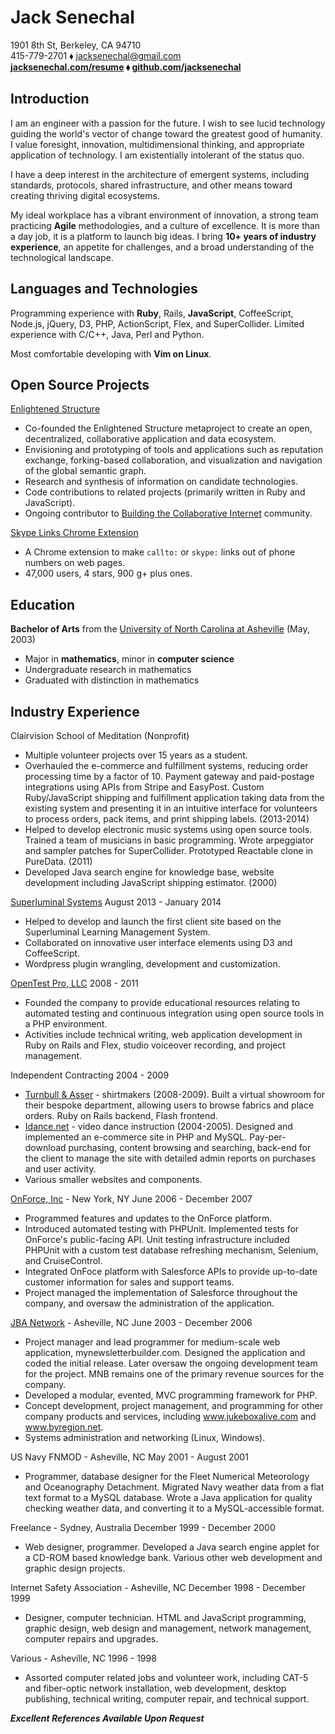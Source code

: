 Jack Senechal
=============

1901 8th St, Berkeley, CA 94710  
415-779-2701 ⬧ <jacksenechal@gmail.com>  
**[jacksenechal.com/resume][] ⬧ [github.com/jacksenechal][]**

Introduction
------------

I am an engineer with a passion for the future. I wish to see lucid technology guiding the world's
vector of change toward the greatest good of humanity. I value foresight, innovation,
multidimensional thinking, and appropriate application of technology. I am existentially
intolerant of the status quo.

I have a deep interest in the architecture of emergent systems, including standards, protocols,
shared infrastructure, and other means toward creating thriving digital ecosystems.

My ideal workplace has a vibrant environment of innovation, a strong team practicing **Agile**
methodologies, and a culture of excellence. It is more than a day job, it is a platform to launch
big ideas. I bring **10+ years of industry experience**, an appetite for challenges, and a broad
understanding of the technological landscape.

Languages and Technologies
--------------------------

Programming experience with **Ruby**, Rails, **JavaScript**, CoffeeScript, Node.js, jQuery, D3, PHP,
ActionScript, Flex, and SuperCollider. Limited experience with C/C++, Java, Perl and Python.

Most comfortable developing with **Vim on Linux**.

Open Source Projects
--------------------

[Enlightened Structure][]

-   Co-founded the Enlightened Structure metaproject to create an open, decentralized,
    collaborative application and data ecosystem.
-   Envisioning and prototyping of tools and applications such as reputation exchange,
    forking-based collaboration, and visualization and navigation of the global semantic graph.
-   Research and synthesis of information on candidate technologies.
-   Code contributions to related projects (primarily written in Ruby and JavaScript).
-   Ongoing contributor to [Building the Collaborative Internet][] community.

[Skype Links Chrome Extension][]

-   A Chrome extension to make `callto:` or `skype:` links out of phone numbers on web pages.
-   47,000 users, 4 stars, 900 g+ plus ones.

Education
---------

**Bachelor of Arts** from the [University of North Carolina at Asheville][]
(May, 2003)

-   Major in **mathematics**, minor in **computer science**
-   Undergraduate research in mathematics
-   Graduated with distinction in mathematics

Industry Experience
-------------------

Clairvision School of Meditation (Nonprofit)

-   Multiple volunteer projects over 15 years as a student.
-   Overhauled the e-commerce and fulfillment systems, reducing order processing time
    by a factor of 10. Payment gateway and paid-postage integrations using APIs from Stripe and
    EasyPost. Custom Ruby/JavaScript shipping and fulfillment application taking data from the
    existing system and presenting it in an intuitive interface for volunteers to process orders,
    pack items, and print shipping labels. (2013-2014)
-   Helped to develop electronic music systems using open source tools. Trained a team of
    musicians in basic programming. Wrote arpeggiator and sampler patches for SuperCollider.
    Prototyped Reactable clone in PureData. (2011)
-   Developed Java search engine for knowledge base, website development including
    JavaScript shipping estimator. (2000)

[Superluminal Systems][] August 2013 - January 2014

-   Helped to develop and launch the first client site based on the Superluminal
    Learning Management System.
-   Collaborated on innovative user interface elements using D3 and
    CoffeeScript.
-   Wordpress plugin wrangling, development and customization.

[OpenTest Pro, LLC][] 2008 - 2011

-   Founded the company to provide educational resources relating to automated
    testing and continuous integration using open source tools in a PHP
    environment.
-   Activities include technical writing, web application development in Ruby on
    Rails and Flex, studio voiceover recording, and project management.

Independent Contracting 2004 - 2009

-   [Turnbull & Asser][] - shirtmakers (2008-2009). Built a virtual showroom for
    their bespoke department, allowing users to browse fabrics and place orders.
    Ruby on Rails backend, Flash frontend.
-   [Idance.net][] - video dance instruction (2004-2005). Designed and
    implemented an e-commerce site in PHP and MySQL. Pay-per-download
    purchasing, content browsing and searching, back-end for the client to
    manage the site with detailed admin reports on purchases and user activity.
-   Various smaller websites and components.

[OnForce, Inc][] - New York, NY June 2006 - December 2007

-   Programmed features and updates to the OnForce platform.
-   Introduced automated testing with PHPUnit. Implemented tests for OnForce's
    public-facing API. Unit testing infrastructure included PHPUnit with a
    custom test database refreshing mechanism, Selenium, and CruiseControl.
-   Integrated OnFoce platform with Salesforce APIs to provide up-to-date
    customer information for sales and support teams.
-   Project managed the implementation of Salesforce throughout the company, and
    oversaw the administration of the application.

[JBA Network][] - Asheville, NC June 2003 - December 2006

-   Project manager and lead programmer for medium-scale web application,
    mynewsletterbuilder.com. Designed the application and coded the initial
    release. Later oversaw the ongoing development team for the project. MNB
    remains one of the primary revenue sources for the company.
-   Developed a modular, evented, MVC programming framework for PHP.
-   Concept development, project management, and programming for other company
    products and services, including www.jukeboxalive.com and www.byregion.net.
-   Systems administration and networking (Linux, Windows).

US Navy FNMOD - Asheville, NC May 2001 - August 2001

-   Programmer, database designer for the Fleet Numerical Meteorology and
    Oceanography Detachment. Migrated Navy weather data from a flat text format
    to a MySQL database. Wrote a Java application for quality checking weather
    data, and converting it to a MySQL-accessible format.

Freelance - Sydney, Australia December 1999 - December 2000

-   Web designer, programmer. Developed a Java search engine applet for a CD-ROM
    based knowledge bank. Various other web development and graphic design
    projects.

Internet Safety Association - Asheville, NC December 1998 - December 1999

-   Designer, computer technician. HTML and JavaScript programming, graphic
    design, web design and management, network management, computer repairs and
    upgrades.

Various - Asheville, NC 1996 - 1998

-   Assorted computer related jobs and volunteer work, including CAT-5 and
    fiber-optic network installation, web development, desktop publishing,
    technical writing, computer repair, and technical support.

***Excellent References Available Upon Request***

[University of North Carolina at Asheville]: http://unca.edu
[Enlightened Structure]: http://enlightenedstructure.org
[Superluminal Systems]: http://superluminal.is/
[OpenTest Pro, LLC]: http://opentestpro.com
[Turnbull & Asser]: http://turnbullandasser.com
[Idance.net]: http://idance.net
[OnForce, Inc]: http://onforce.com
[JBA Network]: http://jbanetwork.com
[Skype Links Chrome Extension]: https://chrome.google.com/webstore/detail/skype-links/epbmllnadbdnppblcebkkmapkinkdchd
[jacksenechal.com/resume]: http://jacksenechal.com/resume
[github.com/jacksenechal]: https://github.com/jacksenechal
[Building the Collaborative Internet]: http://collaborativeinter.net/
